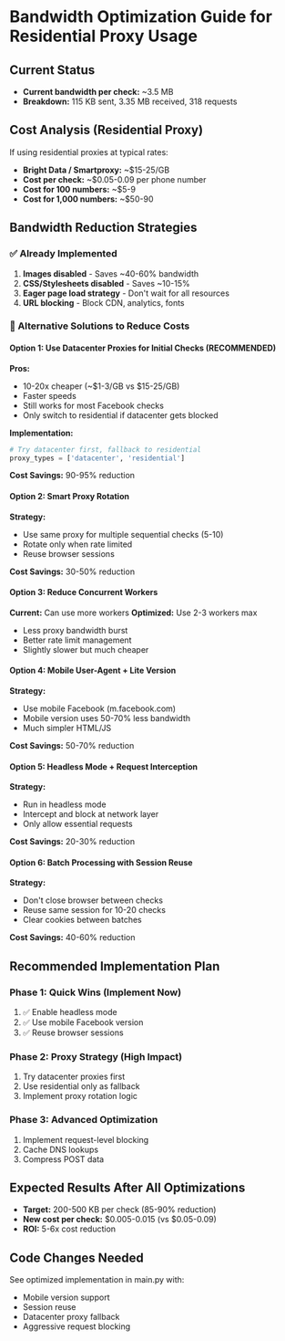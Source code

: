 # Bandwidth Optimization Guide for Residential Proxy Usage

## Current Status
- **Current bandwidth per check:** ~3.5 MB
- **Breakdown:** 115 KB sent, 3.35 MB received, 318 requests

## Cost Analysis (Residential Proxy)
If using residential proxies at typical rates:
- **Bright Data / Smartproxy:** ~$15-25/GB
- **Cost per check:** ~$0.05-0.09 per phone number
- **Cost for 100 numbers:** ~$5-9
- **Cost for 1,000 numbers:** ~$50-90

## Bandwidth Reduction Strategies

### ✅ Already Implemented
1. **Images disabled** - Saves ~40-60% bandwidth
2. **CSS/Stylesheets disabled** - Saves ~10-15%
3. **Eager page load strategy** - Don't wait for all resources
4. **URL blocking** - Block CDN, analytics, fonts

### 🎯 Alternative Solutions to Reduce Costs

#### Option 1: Use Datacenter Proxies for Initial Checks (RECOMMENDED)
**Pros:**
- 10-20x cheaper (~$1-3/GB vs $15-25/GB)
- Faster speeds
- Still works for most Facebook checks
- Only switch to residential if datacenter gets blocked

**Implementation:**
```python
# Try datacenter first, fallback to residential
proxy_types = ['datacenter', 'residential']
```

**Cost Savings:** 90-95% reduction

#### Option 2: Smart Proxy Rotation
**Strategy:**
- Use same proxy for multiple sequential checks (5-10)
- Rotate only when rate limited
- Reuse browser sessions

**Cost Savings:** 30-50% reduction

#### Option 3: Reduce Concurrent Workers
**Current:** Can use more workers
**Optimized:** Use 2-3 workers max
- Less proxy bandwidth burst
- Better rate limit management
- Slightly slower but much cheaper

#### Option 4: Mobile User-Agent + Lite Version
**Strategy:**
- Use mobile Facebook (m.facebook.com)
- Mobile version uses 50-70% less bandwidth
- Much simpler HTML/JS

**Cost Savings:** 50-70% reduction

#### Option 5: Headless Mode + Request Interception
**Strategy:**
- Run in headless mode
- Intercept and block at network layer
- Only allow essential requests

**Cost Savings:** 20-30% reduction

#### Option 6: Batch Processing with Session Reuse
**Strategy:**
- Don't close browser between checks
- Reuse same session for 10-20 checks
- Clear cookies between batches

**Cost Savings:** 40-60% reduction

## Recommended Implementation Plan

### Phase 1: Quick Wins (Implement Now)
1. ✅ Enable headless mode
2. ✅ Use mobile Facebook version
3. ✅ Reuse browser sessions

### Phase 2: Proxy Strategy (High Impact)
1. Try datacenter proxies first
2. Use residential only as fallback
3. Implement proxy rotation logic

### Phase 3: Advanced Optimization
1. Implement request-level blocking
2. Cache DNS lookups
3. Compress POST data

## Expected Results After All Optimizations
- **Target:** 200-500 KB per check (85-90% reduction)
- **New cost per check:** $0.005-0.015 (vs $0.05-0.09)
- **ROI:** 5-6x cost reduction

## Code Changes Needed
See optimized implementation in main.py with:
- Mobile version support
- Session reuse
- Datacenter proxy fallback
- Aggressive request blocking

